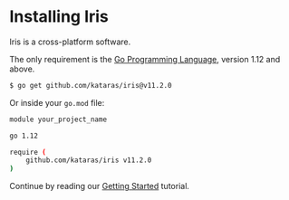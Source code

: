 # Installing Iris

Iris is a cross-platform software.

The only requirement is the [Go Programming Language](https://golang.org/dl/), version 1.12 and above.

```sh
$ go get github.com/kataras/iris@v11.2.0
```

Or inside your `go.mod` file:

```sh
module your_project_name

go 1.12

require (
    github.com/kataras/iris v11.2.0
)
```

Continue by reading our [Getting Started](getting-started.md) tutorial.
